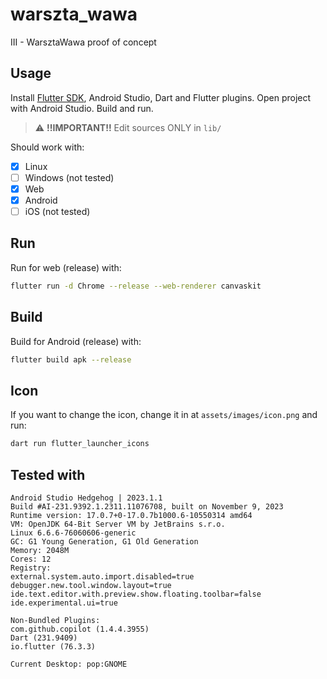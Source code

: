 # warszta_wawa

III - WarsztaWawa proof of concept

## Usage

Install [Flutter SDK](https://docs.flutter.dev/get-started/install), Android Studio, Dart and Flutter plugins.
Open project with Android Studio. Build and run.

> :warning: **!!IMPORTANT!!** Edit sources ONLY in `lib/`

Should work with:
- [x] Linux
- [ ] Windows (not tested)
- [x] Web
- [x] Android
- [ ] iOS (not tested)

## Run

Run for web (release) with:

```bash
flutter run -d Chrome --release --web-renderer canvaskit
```

## Build

Build for Android (release) with:

```bash
flutter build apk --release
```

## Icon

If you want to change the icon, change it in at `assets/images/icon.png` and run:

```bash
dart run flutter_launcher_icons
```

## Tested with

```
Android Studio Hedgehog | 2023.1.1
Build #AI-231.9392.1.2311.11076708, built on November 9, 2023
Runtime version: 17.0.7+0-17.0.7b1000.6-10550314 amd64
VM: OpenJDK 64-Bit Server VM by JetBrains s.r.o.
Linux 6.6.6-76060606-generic
GC: G1 Young Generation, G1 Old Generation
Memory: 2048M
Cores: 12
Registry:
external.system.auto.import.disabled=true
debugger.new.tool.window.layout=true
ide.text.editor.with.preview.show.floating.toolbar=false
ide.experimental.ui=true

Non-Bundled Plugins:
com.github.copilot (1.4.4.3955)
Dart (231.9409)
io.flutter (76.3.3)

Current Desktop: pop:GNOME
```
